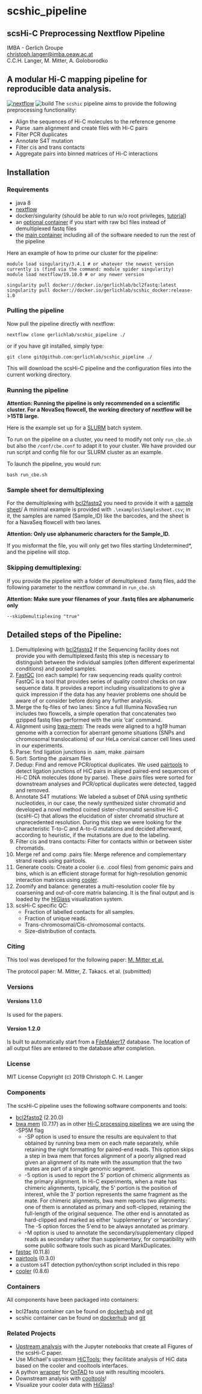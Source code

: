 # scshic_pipeline
## scsHi-C Preprocessing Nextflow Pipeline
IMBA - Gerlich Groupe <br>
christoph.langer@imba.oeaw.ac.at <br>
C.C.H. Langer, M. Mitter, A. Goloborodko

## A modular Hi-C mapping pipeline for reproducible data analysis.
[![nextflow](https://img.shields.io/badge/nextflow-%E2%89%A50.24.0-brightgreen.svg)]((http://nextflow.io))
![build](https://github.com/gerlichlab/scshic_pipeline/workflows/CI/badge.svg)
The `scshic` pipeline aims to provide the following preprocessing functionality:

- Align the sequences of Hi-C molecules to the reference genome
- Parse .sam alignment and create files with Hi-C pairs
- Filter PCR duplicates
- Annotate S4T mutation
- Filter cis and trans contacts
- Aggregate pairs into binned matrices of Hi-C interactions

## Installation

### Requirements

- java 8
- [nextflow](https://www.nextflow.io/)
- docker/singularity (should be able to run w/o root privileges, [tutorial](https://www.digitalocean.com/community/tutorials/how-to-install-and-use-docker-on-ubuntu-16-04))
- an [optional container](https://hub.docker.com/repository/docker/gerlichlab/bcl2fastq) if you start with raw bcl files instead of demultiplexed fastq files
- the [main container](https://hub.docker.com/repository/docker/gerlichlab/scshic_docker) including all of the software needed to run the rest of the pipeline  
  
Here an example of how to prime our cluster for the pipeline:
```
module load singularity/3.4.1 # or whatever the newest version currently is (find via the command: module spider singularity)
module load nextflow/19.10.0 # or any newer version

singularity pull docker://docker.io/gerlichlab/bcl2fastq:latest
singularity pull docker://docker.io/gerlichlab/scshic_docker:release-1.0
``` 

### Pulling the pipeline
Now pull the pipeline directly with nextflow:

```
nextflow clone gerlichlab/scshic_pipeline ./
```

or if you have git installed, simply type:

```
git clone git@github.com:gerlichlab/scshic_pipeline ./
```

This will download the scsHi-C pipeline and the configuration files into the current working directory.

### Running the pipeline
**Attention: Running the pipeline is only recommended on a scientific cluster. For a NovaSeq flowcell, the working directory of nextflow will be >15TB large.**

Here is the example set up for a [SLURM](https://slurm.schedmd.com/documentation.html) batch system.

To run on the pipeline on a cluster, you need to modify not only `run_cbe.sh` but also the `/conf/cbe.conf` to adapt it to your cluster.
We have provided our run script and config file for our SLURM cluster as an example.

To launch the pipeline, you would run: 

```
bash run_cbe.sh
```
### Sample sheet for demultiplexing
For the demultiplexing with [bcl2fastq2](https://emea.support.illumina.com/downloads/bcl2fastq-conversion-software-v2-20.html) you need to provide it with a [sample sheet](https://emea.support.illumina.com/downloads/sample-sheet-v2-template.html)/
A minimal example is provided with `.\examples\Samplesheet.csv`; in it, the samples are named (Sample_ID) like the barcodes, and the sheet is for a NavaSeq flowcell with two lanes. 

**Attention: Only use alphanumeric characters for the Sample_ID.**

If you misformat the file, you will only get two files starting Undetermined*, and the pipeline will stop.

### Skipping demultiplexing:

If you provide the pipeline with a folder of demultiplexed .fastq files,
add the following parameter to the nextflow command in `run_cbe.sh`

**Attention: Make sure your filenames of your .fastq files are alphanumeric only**

```
--skipDemultiplexing "true"
```




## Detailed steps of the Pipeline:

1. Demultiplexing with [bcl2fastq2](https://emea.support.illumina.com/downloads/bcl2fastq-conversion-software-v2-20.html) 
If the Sequencing facility does
not provide you with demultiplexed.fastq this step is necessary to distinguish between the individual samples (often
different experimental conditions) and pooled samples.
2. [FastQC](https://www.bioinformatics.babraham.ac.uk/projects/fastqc/) (on each sample) for raw sequencing reads quality control: FastQC is a tool that provides series of quality control checks on
raw sequence data. It provides a report including visualizations to give a
quick impression if the data has any heavier problems one should be aware of or consider before doing any further analysis.
3. Merge the fq-files of two lanes: Since a full Illumina NovaSeq run
includes two flowcells, a simple operation that concatenates two gzipped
fastq files performed with the unix ’cat’ command.
4. Alignment using [bwa-mem](https://doi.org/10.1109/IPDPS.2019.00041): The reads were aligned to a hg19 human genome with a correction for aberrant genome situations (SNPs and chromosomal translocations) of our HeLa cervical cancer cell lines used in our experiments. 
5. Parse: find ligation junctions in .sam, make .pairsam
6. Sort: Sorting the .pairsam files
7. Dedup: Find and remove PCR/optical duplicates. We used [pairtools](https://github.com/open2c/pairtools)
to detect ligation junctions of HiC pairs in aligned paired-end sequences
of Hi-C DNA molecules (done by parse). These .pairs files were sorted for
downstream analyses and PCR/optical duplicates were detected, tagged
and removed.
8. Annotate S4T mutations: We labeled a subset of DNA using synthetic
nucleotides, in our case, the newly synthesized sister chromatid and developed a novel method coined sister-chromatid sensitive Hi-C (scsHi-C) that allows the elucidation of sister chromatid structure at unprecedented resolution. During this step we were looking for the characteristic T-to-C and A-to-G mutations and decided afterward, according to heuristic, if the mutations are due to the labeling.
9. Filter cis and trans contacts: Filter for contacts within or between
sister chromatids.
10. Merge ref and comp .pairs file: Merge reference and complementary
strand reads using pairtools.
11. Generate cools: Create a cooler (i.e. .cool files) from genomic pairs
and bins, which is an efficient storage format for high-resolution genomic
interaction matrices using [cooler](https://github.com/open2c/cooler).
12. Zoomify and balance: generates a multi-resolution cooler file by coarsening and out-of-core matrix balancing. It is the final output and is loaded by the [HiGlass](https://docs.higlass.io/index.html) visualization system.
13. scsHi-C specific QC:
    - Fraction of labelled contacts for all samples.
    - Fraction of unique reads.
    - Trans-chromosomal/Cis-chromosomal contacts. 
    - Size-distribution of contacts.

### Citing
This tool was developed for the following paper:
[M. Mitter et al.](https://doi.org/10.1038/s41586-020-2744-4)

The protocol paper: M. Mitter, Z. Takacs. et al. (submitted)

### Versions
#### Versions 1.1.0
Is used for the papers.
#### Version 1.2.0
Is built to automatically start from a [FileMaker17](https://fmhelp.filemaker.com/help/17/fmp/en/) database.
The location of all output files are entered to the database after completion.


### License

MIT License
Copyright (c) 2019 Christoph C. H. Langer

### Components
The scsHi-C pipeline uses the following software components and tools:
- [bcl2fastq2](https://support.illumina.com/sequencing/sequencing_software/bcl2fastq-conversion-software.html) (2.20.0) 
- [bwa mem](http://bio-bwa.sourceforge.net/) (0.7.17) as in other [Hi-C processing pipelines](https://data.4dnucleome.org/help/analysis-and-visualization/hi_c-processing-pipeline) we are using the -SP5M flag
    - -SP option is used to ensure the results are equivalent to that obtained by running bwa mem on each mate separately,
while retaining the right formatting for paired-end reads. This option skips a step in bwa mem that forces 
alignment of a poorly aligned read given an alignment of its mate with the assumption 
that the two mates are part of a single genomic segment.
    - -5 option is used to report the 5' portion of chimeric alignments as the primary alignment. 
In Hi-C experiments, when a mate has chimeric alignments, typically, the 5' portion is the position of interest,
while the 3' portion represents the same fragment as the mate. 
For chimeric alignments, bwa mem reports two alignments:
one of them is annotated as primary and soft-clipped, retaining the full-length of the original sequence. 
The other end is annotated as hard-clipped and marked as either 'supplementary' or 'secondary'. The -5 option forces the 5'end to be always annotated as primary.
    - -M option is used to annotate the secondary/supplementary clipped reads as secondary rather than supplementary, 
for compatibility with some public software tools such as picard MarkDuplicates.
- [fastqc](https://www.bioinformatics.babraham.ac.uk/projects/fastqc/) (0.11.8)
- [pairtools](https://github.com/mirnylab/pairtools) (0.3.0)
- a custom s4T detection python/cython script included in this repo
- [cooler](https://github.com/mirnylab/cooler) (0.8.6)

### Containers
All components have been packaged into containers:
- bcl2fastq container can be found on [dockerhub](https://hub.docker.com/r/gerlichlab/bcl2fastq) and [git](https://github.com/cchlanger/bcl2fastq_docker)
- scshic container can be found on [dockerhub](https://hub.docker.com/r/gerlichlab/scshic_docker) and [git](https://github.com/gerlichlab/scshic_docker)

### Related Projects
- [Upstream analysis](https://github.com/gerlichlab/scshic_analysis) with the Jupyter notebooks that create all Figures of the scsHi-C paper.
- Use Michael's upstream [HiCTools](https://github.com/gerlichlab/ngs); they facilitate analysis of HiC data based on the cooler and cooltools interfaces.
- A python [wrapper](https://github.com/cchlanger/cooler_ontad) for [OnTAD](https://github.com/anlin00007/OnTAD) to use with resulting mcoolers. 
- Downstream analysis with [cooltools](https://github.com/mirnylab/cooltools)!
- Visualize your cooler data with [HiGlass](http://higlass.io)!
